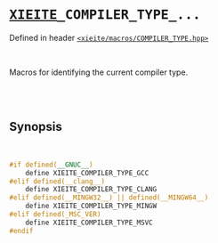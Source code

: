 # [`XIEITE`](../../docs/macros.md)`_COMPILER_TYPE_...`
Defined in header [`<xieite/macros/COMPILER_TYPE.hpp>`](../../include/xieite/macros/COMPILER_TYPE.hpp)

<br/>

Macros for identifying the current compiler type.

<br/><br/>

## Synopsis

<br/>

```cpp
#if defined(__GNUC__)
	define XIEITE_COMPILER_TYPE_GCC
#elif defined(__clang__)
	define XIEITE_COMPILER_TYPE_CLANG
#elif defined(__MINGW32__) || defined(__MINGW64__)
	define XIEITE_COMPILER_TYPE_MINGW
#elif defined(_MSC_VER)
	define XIEITE_COMPILER_TYPE_MSVC
#endif
```

